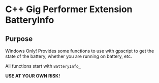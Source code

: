 # C++ Gig Performer Extension BatteryInfo 

## Purpose
Windows Only!
Provides some functions to use with gpscript to get the state of the battery, whether you are running on battery, etc.  

All functions start with `BatteryInfo_`  

**USE AT YOUR OWN RISK!**

